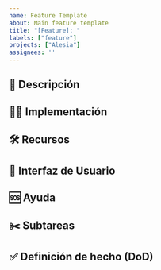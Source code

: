 ```yaml
---
name: Feature Template
about: Main feature template
title: "[Feature]: "
labels: ["feature"]
projects: ["Alesia"]
assignees: ''
---
```


## 📝 Descripción

## 👩‍💻 Implementación

## 🛠️ Recursos

## 🎨 Interfaz de Usuario

## 🆘 Ayuda

## ✂️ Subtareas

## ✅ Definición de hecho (DoD)